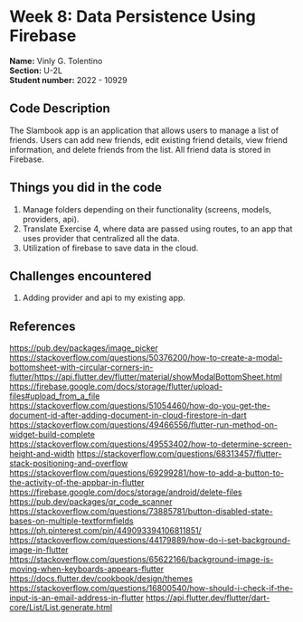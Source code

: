 # Week 8: Data Persistence Using Firebase

**Name:** Vinly G. Tolentino <br/>
**Section:** U-2L <br/>
**Student number:** 2022 - 10929 <br/>

## Code Description

The Slambook app is an application that allows users to manage a list of friends. Users can add new friends, edit existing friend details, view friend information, and delete friends from the list. All friend data is stored in Firebase.

## Things you did in the code

1. Manage folders depending on their functionality (screens, models, providers, api).
2. Translate Exercise 4, where data are passed using routes, to an app that uses provider that centralized all the data.
3. Utilization of firebase to save data in the cloud. 

## Challenges encountered

1. Adding provider and api to my existing app.

## References

https://pub.dev/packages/image_picker
https://stackoverflow.com/questions/50376200/how-to-create-a-modal-bottomsheet-with-circular-corners-in-flutter/https://api.flutter.dev/flutter/material/showModalBottomSheet.html
https://firebase.google.com/docs/storage/flutter/upload-files#upload_from_a_file
https://stackoverflow.com/questions/51054460/how-do-you-get-the-document-id-after-adding-document-in-cloud-firestore-in-dart
https://stackoverflow.com/questions/49466556/flutter-run-method-on-widget-build-complete
https://stackoverflow.com/questions/49553402/how-to-determine-screen-height-and-width
https://stackoverflow.com/questions/68313457/flutter-stack-positioning-and-overflow
https://stackoverflow.com/questions/69299281/how-to-add-a-button-to-the-activity-of-the-appbar-in-flutter
https://firebase.google.com/docs/storage/android/delete-files
https://pub.dev/packages/qr_code_scanner
https://stackoverflow.com/questions/73885781/button-disabled-state-bases-on-multiple-textformfields
https://ph.pinterest.com/pin/449093394106811851/
https://stackoverflow.com/questions/44179889/how-do-i-set-background-image-in-flutter
https://stackoverflow.com/questions/65622166/background-image-is-moving-when-keyboards-appears-flutter
https://docs.flutter.dev/cookbook/design/themes
https://stackoverflow.com/questions/16800540/how-should-i-check-if-the-input-is-an-email-address-in-flutter
https://api.flutter.dev/flutter/dart-core/List/List.generate.html